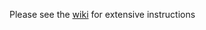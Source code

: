 Please see the [wiki](https://github.com/aidenlab/juicer/wiki/Running-Juicer-on-a-cluster) for extensive instructions
